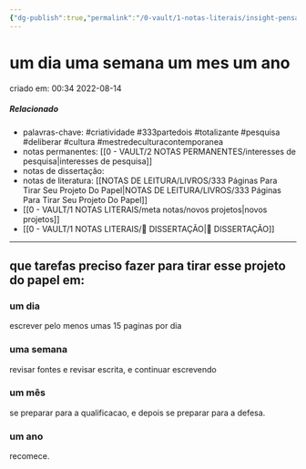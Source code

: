 ```yaml
---
{"dg-publish":true,"permalink":"/0-vault/1-notas-literais/insight-pensamento-e-meditacao/um-dia-uma-semana-um-mes-um-ano/","tags":["criatividade","333partedois","totalizante","pesquisa","deliberar","cultura","mestredeculturacontemporanea"],"dgHomeLink":true,"dgShowLocalGraph":true,"dgShowFileTree":true,"dgEnableSearch":true}
---
```


# um dia uma semana um mes um ano
criado em: 00:34 2022-08-14

##### Relacionado
- palavras-chave: #criatividade #333partedois #totalizante #pesquisa #deliberar #cultura #mestredeculturacontemporanea   
- notas permanentes: [[0 - VAULT/2 NOTAS PERMANENTES/interesses de pesquisa\|interesses de pesquisa]]
- notas de dissertação:
- notas de literatura: [[NOTAS DE LEITURA/LIVROS/333 Páginas Para Tirar Seu Projeto Do Papel\|NOTAS DE LEITURA/LIVROS/333 Páginas Para Tirar Seu Projeto Do Papel]]
- [[0 - VAULT/1 NOTAS LITERAIS/meta notas/novos projetos\|novos projetos]]
- [[0 - VAULT/1 NOTAS LITERAIS/📕 DISSERTAÇÃO\|📕 DISSERTAÇÃO]]

---

## que tarefas preciso fazer para tirar esse projeto do papel em:

### um dia
escrever pelo menos umas 15 paginas por dia
### uma semana
revisar fontes e revisar escrita, e continuar escrevendo
### um mês
se preparar para a qualificacao, e depois se preparar para a defesa.
### um ano
recomece.

